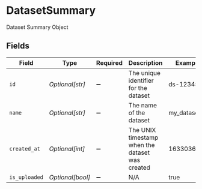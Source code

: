 # DatasetSummary

Dataset Summary Object


## Fields

| Field                                           | Type                                            | Required                                        | Description                                     | Example                                         |
| ----------------------------------------------- | ----------------------------------------------- | ----------------------------------------------- | ----------------------------------------------- | ----------------------------------------------- |
| `id`                                            | *Optional[str]*                                 | :heavy_minus_sign:                              | The unique identifier for the dataset           | ds-12345                                        |
| `name`                                          | *Optional[str]*                                 | :heavy_minus_sign:                              | The name of the dataset                         | my_dataset                                      |
| `created_at`                                    | *Optional[int]*                                 | :heavy_minus_sign:                              | The UNIX timestamp when the dataset was created | 1633036800                                      |
| `is_uploaded`                                   | *Optional[bool]*                                | :heavy_minus_sign:                              | N/A                                             | true                                            |